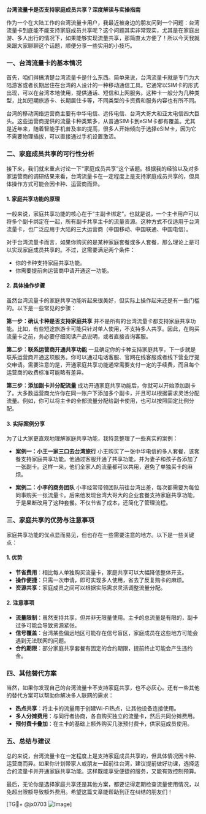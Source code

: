 **台湾流量卡是否支持家庭成员共享？深度解读与实操指南**

作为一个在大陆工作的台湾流量卡用户，我最近被身边的朋友问到一个问题：台湾流量卡到底能不能支持家庭成员共享呢？这个问题其实非常现实，尤其是在家庭出游、多人出行的情况下，如果能够实现流量共享，那简直太方便了！所以今天我就来跟大家聊聊这个话题，顺便分享一些实用的小技巧。

### **一、台湾流量卡的基本情况**

首先，咱们得搞清楚台湾流量卡是什么东西。简单来说，台湾流量卡就是专门为大陆游客或者长期居住在台湾的人设计的一种移动通信工具。它通常以SIM卡的形式出现，可以在台湾本地使用，提供通话、短信和上网服务。这种卡一般分为几种类型，比如短期旅游卡、长期居住卡等，不同类型的卡资费和服务内容也有所不同。

台湾的移动网络运营商主要有中华电信、远传电信、台湾大哥大和亚太电信四大巨头。这些运营商提供的流量卡种类繁多，从普通SIM卡到eSIM卡都有覆盖。尤其是近年来，随着智能手机普及率的提高，很多人开始倾向于选择eSIM卡，因为它不需要物理插拔，可以直接通过手机设置激活。

### **二、家庭成员共享的可行性分析**

接下来，我们就来重点讨论一下“家庭成员共享”这个话题。根据我的经验以及对多家运营商的调研结果来看，台湾流量卡在一定程度上是支持家庭成员共享的，但具体操作方式可能会因卡种、运营商而异。

#### **1. 家庭共享功能的原理**
一般来说，家庭共享功能的核心在于“主副卡绑定”。也就是说，一个主卡用户可以将多个副卡绑定在一起，所有副卡共享主卡的流量资源。这种方式不仅适用于台湾流量卡，也广泛应用于大陆的三大运营商（中国移动、中国联通、中国电信）。

对于台湾流量卡而言，如果你购买的是某种家庭套餐或多人套餐，那么理论上是可以实现家庭成员共享的。不过，这需要满足两个条件：
- 你的卡种支持家庭共享功能。
- 你需要提前向运营商申请开通这一功能。

#### **2. 具体操作步骤**
虽然台湾流量卡的家庭共享功能听起来很美好，但实际上操作起来还是有一些门槛的。以下是一些常见的步骤：

**第一步：确认卡种是否支持家庭共享**
并不是所有的台湾流量卡都支持家庭共享功能。比如，有些短途旅游卡可能只针对单人使用，不支持多人共享。因此，在购买流量卡之前，务必要仔细阅读产品说明，或者直接咨询客服。

**第二步：联系运营商开通共享功能**
一旦确定你的卡种支持家庭共享，下一步就是联系运营商开通这项服务。你可以通过电话客服、官网在线客服或者线下营业厅提交申请。需要注意的是，开通家庭共享功能通常需要支付一定的手续费，而且每个运营商的收费标准可能略有差异。

**第三步：添加副卡并分配流量**
成功开通家庭共享功能后，你就可以开始添加副卡了。大多数运营商允许你在同一账户下添加多个副卡，并且可以根据需求灵活分配流量。例如，你可以将主卡的全部流量分配给副卡使用，也可以按照固定比例分配。

#### **3. 实际案例分享**
为了让大家更直观地理解家庭共享功能，我特意整理了一些真实的案例：

- **案例一：小王一家三口去台湾旅行**
  小王购买了一张中华电信的多人套餐，该套餐支持家庭共享功能。他通过客服开通了共享功能，并为妻子和孩子各添加了一张副卡。这样一来，他们全家人的流量都可以共用，避免了单独买卡的麻烦。

- **案例二：小李的商务团队**
  小李经常带领团队前往台湾出差，每次都需要为每位同事购买一张流量卡。后来他发现台湾大哥大的企业套餐支持家庭共享功能，于是果断改用了这种套餐。不仅节省了成本，还简化了管理流程。

### **三、家庭共享的优势与注意事项**

家庭共享功能的优点显而易见，但也存在一些需要注意的地方。以下是一些关键点：

#### **1. 优势**
- **节省费用**：相比每人单独购买流量卡，家庭共享可以大幅降低整体开支。
- **操作便捷**：只需一次申请，即可实现多人使用，省去了反复购卡的麻烦。
- **资源共享**：家庭成员之间可以根据实际需求灵活调整流量分配。

#### **2. 注意事项**
- **流量限制**：虽然支持共享，但并非无限量使用。主卡的总流量是有限的，副卡过多可能会导致资源紧张。
- **信号覆盖**：台湾某些偏远地区可能存在信号盲区，家庭成员在这些地方可能会遇到无法联网的问题。
- **合约期限**：部分家庭共享套餐有固定的合约期限，提前终止可能会产生违约金。

### **四、其他替代方案**

当然，如果你发现自己的台湾流量卡不支持家庭共享，也不必灰心。还有一些其他的替代方案可以帮助你解决多人联网的需求：

- **热点共享**：将主卡的流量用于创建Wi-Fi热点，让其他设备连接使用。
- **多人分摊费用**：与同行者协商，各自购买独立的流量卡，然后共同分摊费用。
- **预付费卡叠加**：在主卡的基础上额外购买几张预付费卡，供家庭成员使用。

### **五、总结与建议**

总的来说，台湾流量卡在一定程度上是支持家庭成员共享的，但具体情况因卡种、运营商而异。如果你计划带家人或朋友一起前往台湾，建议提前做好功课，选择适合的流量卡并开通家庭共享功能。这样既能享受便捷的服务，又能有效控制预算。

最后，无论你是选择家庭共享还是其他方案，都要记得定期检查流量使用情况，以免超出限额导致额外费用。希望这篇文章能帮助到正在纠结的朋友们！

[TG💪+ @jx0703 ![Image](https://github.com/user-attachments/assets/dbca1d08-cadb-493c-b0ec-ad6f7a83f270)]